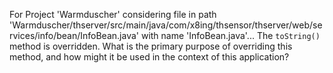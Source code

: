 For Project 'Warmduscher' considering file in path 'Warmduscher/thserver/src/main/java/com/x8ing/thsensor/thserver/web/services/info/bean/InfoBean.java' with name 'InfoBean.java'... 
The `toString()` method is overridden. What is the primary purpose of overriding this method, and how might it be used in the context of this application?